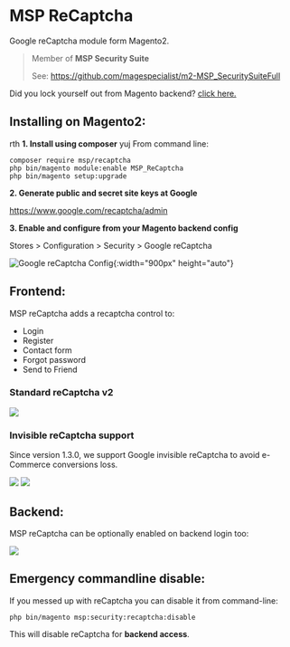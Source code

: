 # MSP ReCaptcha

Google reCaptcha module form Magento2.

> Member of **MSP Security Suite**
>
> See: https://github.com/magespecialist/m2-MSP_SecuritySuiteFull

Did you lock yourself out from Magento backend? <a href="https://github.com/magespecialist/m2-MSP_ReCaptcha#emergency-commandline-disable">click here.</a>

## Installing on Magento2:
rth
**1. Install using composer**
yuj
From command line: 

```
composer require msp/recaptcha
php bin/magento module:enable MSP_ReCaptcha
php bin/magento setup:upgrade
```

**2. Generate public and secret site keys at Google**

https://www.google.com/recaptcha/admin

**3. Enable and configure from your Magento backend config**

Stores > Configuration > Security > Google reCaptcha

![Google reCaptcha Config](screenshots/config.png "Admin Configuration"){:width="900px" height="auto"}

## Frontend:

MSP reCaptcha adds a recaptcha control to:
- Login
- Register
- Contact form
- Forgot password
- Send to Friend

### Standard reCaptcha v2

<img src="https://raw.githubusercontent.com/magespecialist/m2-MSP_ReCaptcha/master/screenshots/frontend.png" />

### Invisible reCaptcha support

Since version 1.3.0, we support Google invisible reCaptcha to avoid e-Commerce conversions loss.

<img src="https://raw.githubusercontent.com/magespecialist/m2-MSP_ReCaptcha/master/screenshots/invisible_recaptcha.png" />

<img src="https://raw.githubusercontent.com/magespecialist/m2-MSP_ReCaptcha/master/screenshots/invisible_recaptcha2.png" />

## Backend:

MSP reCaptcha can be optionally enabled on backend login too:

<img src="https://raw.githubusercontent.com/magespecialist/m2-MSP_ReCaptcha/master/screenshots/backend.png" />

## Emergency commandline disable:

If you messed up with reCaptcha you can disable it from command-line:

`php bin/magento msp:security:recaptcha:disable`

This will disable reCaptcha for **backend access**.
